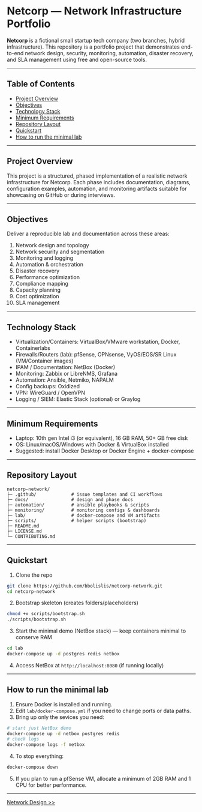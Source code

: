 # Netcorp — Network Infrastructure Portfolio

**Netcorp** is a fictional small startup tech company (two branches, hybrid infrastructure). This repository is a portfolio project that demonstrates end-to-end network design, security, monitoring, automation, disaster recovery, and SLA management using free and open-source tools.

---

## Table of Contents
- [Project Overview](#project-overview)
- [Objectives](#objectives)
- [Technology Stack](#technology-stack)
- [Minimum Requirements](#minimum-requirements)
- [Repository Layout](#repository-layout)
- [Quickstart](#quickstart)
- [How to run the minimal lab](#how-to-run-the-minimal-lab)

---

## Project Overview
This project is a structured, phased implementation of a realistic network infrastructure for Netcorp. Each phase includes documentation, diagrams, configuration examples, automation, and monitoring artifacts suitable for showcasing on GitHub or during interviews.

---

## Objectives
Deliver a reproducible lab and documentation across these areas:
1. Network design and topology
2. Network security and segmentation
3. Monitoring and logging
4. Automation & orchestration
5. Disaster recovery
6. Performance optimization
7. Compliance mapping
8. Capacity planning
9. Cost optimization
10. SLA management

---

## Technology Stack
- Virtualization/Containers: VirtualBox/VMware workstation, Docker, Containerlabs
- Firewalls/Routers (lab): pfSense, OPNsense, VyOS/EOS/SR Linux (VM/Container images)
- IPAM / Documentation: NetBox (Docker)
- Monitoring: Zabbix or LibreNMS, Grafana
- Automation: Ansible, Netmiko, NAPALM
- Config backups: Oxidized
- VPN: WireGuard / OpenVPN
- Logging / SIEM: Elastic Stack (optional) or Graylog

---

## Minimum Requirements
- Laptop: 10th gen Intel i3 (or equivalent), 16 GB RAM, 50+ GB free disk
- OS: Linux/macOS/Windows with Docker & VirtualBox installed
- Suggested: install Docker Desktop or Docker Engine + docker-compose

---

## Repository Layout
```
netcorp-network/
├─ .github/             # issue templates and CI workflows
├─ docs/                # design and phase docs
├─ automation/          # ansible playbooks & scripts
├─ monitoring/          # monitoring configs & dashboards
├─ lab/                 # docker-compose and VM artifacts
├─ scripts/             # helper scripts (bootstrap)
├─ README.md
├─ LICENSE.md
└─ CONTRIBUTING.md
```

---

## Quickstart
1. Clone the repo
```bash
git clone https://github.com/bbolislis/netcorp-network.git
cd netcorp-network
```
2. Bootstrap skeleton (creates folders/placeholders)
```bash
chmod +x scripts/bootstrap.sh
./scripts/bootstrap.sh
```
3. Start the minimal demo (NetBox stack) — keep containers minimal to conserve RAM
```bash
cd lab
docker-compose up -d postgres redis netbox
```
4. Access NetBox at `http://localhost:8080` (if running locally)

---

## How to run the minimal lab
1. Ensure Docker is installed and running.
2. Edit `lab/docker-compose.yml` if you need to change ports or data paths.
3. Bring up only the sevices you need:
```bash
# start just NetBox demo
docker-compose up -d netbox postgres redis
# check logs
docker-compose logs -f netbox
```
4. To stop everything:
```bash
docker-compose down
```
5. If you plan to run a pfSense VM, allocate a minimum of 2GB RAM and 1 CPU for better performance.

---

[Network Design >>](https://github.com/bbolislis/netcorp-network/blob/main/docs/network-desgin.md)
